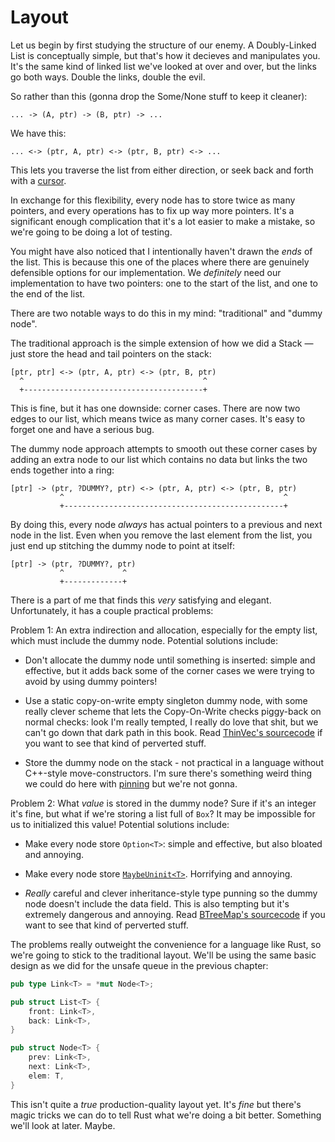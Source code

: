 # Layout

Let us begin by first studying the structure of our enemy. A Doubly-Linked List is conceptually simple, but that's how it decieves and manipulates you. It's the same kind of linked list we've looked at over and over, but the links go both ways. Double the links, double the evil.

So rather than this (gonna drop the Some/None stuff to keep it cleaner):

```text
... -> (A, ptr) -> (B, ptr) -> ...
```

We have this:

```text
... <-> (ptr, A, ptr) <-> (ptr, B, ptr) <-> ...
```

This lets you traverse the list from either direction, or seek back and forth with a [cursor](https://doc.rust-lang.org/std/collections/struct.LinkedList.html#method.cursor_back_mut).

In exchange for this flexibility, every node has to store twice as many pointers, and every operations has to fix up way more pointers. It's a significant enough complication that it's a lot easier to make a mistake, so we're going to be doing a lot of testing.

You might have also noticed that I intentionally haven't drawn the *ends* of the list. This is because this one of the places where there are genuinely defensible options for our implementation. We *definitely* need our implementation to have two pointers: one to the start of the list, and one to the end of the list.

There are two notable ways to do this in my mind: "traditional" and "dummy node".

The traditional approach is the simple extension of how we did a Stack &mdash; just store the head and tail pointers on the stack:

```text
[ptr, ptr] <-> (ptr, A, ptr) <-> (ptr, B, ptr)
  ^                                        ^
  +----------------------------------------+
```

This is fine, but it has one downside: corner cases. There are now two edges to our list, which means twice as many corner cases. It's easy to forget one and have a serious bug.

The dummy node approach attempts to smooth out these corner cases by adding an extra node to our list which contains no data but links the two ends together into a ring:

```text
[ptr] -> (ptr, ?DUMMY?, ptr) <-> (ptr, A, ptr) <-> (ptr, B, ptr)
           ^                                                 ^
           +-------------------------------------------------+ 
```

By doing this, every node *always* has actual pointers to a previous and next node in the list. Even when you remove the last element from the list, you just end up stitching the dummy node to point at itself:

```text
[ptr] -> (ptr, ?DUMMY?, ptr) 
           ^             ^
           +-------------+
```

There is a part of me that finds this *very* satisfying and elegant. Unfortunately, it has a couple practical problems:

Problem 1: An extra indirection and allocation, especially for the empty list, which must include the dummy node. Potential solutions include:

* Don't allocate the dummy node until something is inserted: simple and effective, but it adds back some of the corner cases we were trying to avoid by using dummy pointers!

* Use a static copy-on-write empty singleton dummy node, with some really clever scheme that lets the Copy-On-Write checks piggy-back on normal checks: look I'm really tempted, I really do love that shit, but we can't go down that dark path in this book. Read [ThinVec's sourcecode](https://docs.rs/thin-vec/0.2.4/src/thin_vec/lib.rs.html#319-325) if you want to see that kind of perverted stuff.

* Store the dummy node on the stack - not practical in a language without C++-style move-constructors. I'm sure there's something weird thing we could do here with [pinning](https://doc.rust-lang.org/std/pin/index.html) but we're not gonna.

Problem 2: What *value* is stored in the dummy node? Sure if it's an integer it's fine, but what if we're storing a list full of `Box`? It may be impossible for us to initialized this value! Potential solutions include:

* Make every node store `Option<T>`: simple and effective, but also bloated and annoying.

* Make every node store [`MaybeUninit<T>`](https://doc.rust-lang.org/std/mem/union.MaybeUninit.html). Horrifying and annoying.

* *Really* careful and clever inheritance-style type punning so the dummy node doesn't include the data field. This is also tempting but it's extremely dangerous and annoying. Read [BTreeMap's sourcecode](https://doc.rust-lang.org/1.55.0/src/alloc/collections/btree/node.rs.html#49-104) if you want to see that kind of perverted stuff.

The problems really outweight the convenience for a language like Rust, so we're going to stick to the traditional layout. We'll be using the same basic design as we did for the unsafe queue in the previous chapter:

```rust
pub type Link<T> = *mut Node<T>;

pub struct List<T> {
    front: Link<T>,
    back: Link<T>,
}

pub struct Node<T> {
    prev: Link<T>,
    next: Link<T>,
    elem: T, 
}
```

This isn't quite a *true* production-quality layout yet. It's *fine* but there's magic tricks we can do to tell Rust what we're doing a bit better. Something we'll look at later. Maybe.